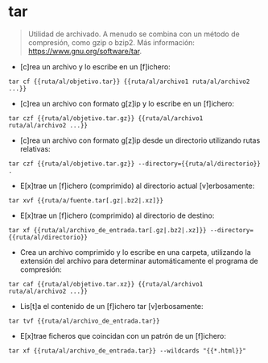 # tar

> Utilidad de archivado.
> A menudo se combina con un método de compresión, como gzip o bzip2.
> Más información: <https://www.gnu.org/software/tar>.

- [c]rea un archivo y lo escribe en un [f]ichero:

`tar cf {{ruta/al/objetivo.tar}} {{ruta/al/archivo1 ruta/al/archivo2 ...}}`

- [c]rea un archivo con formato g[z]ip y lo escribe en un [f]ichero:

`tar czf {{ruta/al/objetivo.tar.gz}} {{ruta/al/archivo1 ruta/al/archivo2 ...}}`

- [c]rea un archivo con formato g[z]ip desde un directorio utilizando rutas relativas:

`tar czf {{ruta/al/objetivo.tar.gz}} --directory={{ruta/al/directorio}} .`

- E[x]trae un [f]ichero (comprimido) al directorio actual [v]erbosamente:

`tar xvf {{ruta/a/fuente.tar[.gz|.bz2|.xz]}}`

- E[x]trae un [f]ichero (comprimido) al directorio de destino:

`tar xf {{ruta/al/archivo_de_entrada.tar[.gz|.bz2|.xz]}} --directory={{ruta/al/directorio}}`

- Crea un archivo comprimido y lo escribe en una carpeta, utilizando la extensión del archivo para determinar automáticamente el programa de compresión:

`tar caf {{ruta/al/objetivo.tar.xz}} {{ruta/al/archivo1 ruta/al/archivo2 ...}}`

- Lis[t]a el contenido de un [f]ichero tar [v]erbosamente:

`tar tvf {{ruta/al/archivo_de_entrada.tar}}`

- E[x]trae ficheros que coincidan con un patrón de un [f]ichero:

`tar xf {{ruta/al/archivo_de_entrada.tar}} --wildcards "{{*.html}}"`
